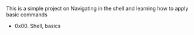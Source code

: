 This is a simple project on Navigating in the shell and learning how to apply basic commands
- 0x00. Shell, basics
